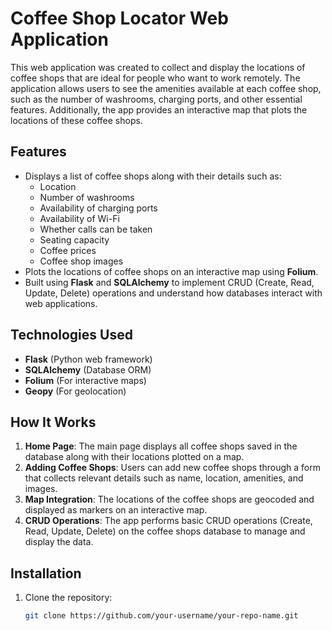 # Coffee Shop Locator Web Application

This web application was created to collect and display the locations of coffee shops that are ideal for people who want to work remotely. The application allows users to see the amenities available at each coffee shop, such as the number of washrooms, charging ports, and other essential features. Additionally, the app provides an interactive map that plots the locations of these coffee shops.

## Features
- Displays a list of coffee shops along with their details such as:
  - Location
  - Number of washrooms
  - Availability of charging ports
  - Availability of Wi-Fi
  - Whether calls can be taken
  - Seating capacity
  - Coffee prices
  - Coffee shop images
- Plots the locations of coffee shops on an interactive map using **Folium**.
- Built using **Flask** and **SQLAlchemy** to implement CRUD (Create, Read, Update, Delete) operations and understand how databases interact with web applications.

## Technologies Used
- **Flask** (Python web framework)
- **SQLAlchemy** (Database ORM)
- **Folium** (For interactive maps)
- **Geopy** (For geolocation)

## How It Works
1. **Home Page**: The main page displays all coffee shops saved in the database along with their locations plotted on a map.
2. **Adding Coffee Shops**: Users can add new coffee shops through a form that collects relevant details such as name, location, amenities, and images.
3. **Map Integration**: The locations of the coffee shops are geocoded and displayed as markers on an interactive map.
4. **CRUD Operations**: The app performs basic CRUD operations (Create, Read, Update, Delete) on the coffee shops database to manage and display the data.

## Installation

1. Clone the repository:
   ```bash
   git clone https://github.com/your-username/your-repo-name.git
